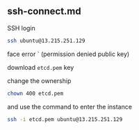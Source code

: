## ssh-connect.md
SSH login

```bash
ssh ubuntu@13.215.251.129
```
face error ` (permission denied public key)

download `etcd.pem` key

change the ownership 

```bash
chown 400 etcd.pem
```
and use the command to enter the instance

```bash
ssh -i etcd.pem ubuntu@13.215.251.129
```
